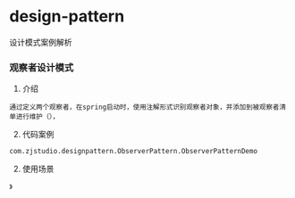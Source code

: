 # design-pattern
设计模式案例解析


### 观察者设计模式
1. 介绍
```
通过定义两个观察者，在spring启动时，使用注解形式识别观察者对象，并添加到被观察者清单进行维护（），
```
2. 代码案例
```
com.zjstudio.designpattern.ObserverPattern.ObserverPatternDemo
```
2. 使用场景
```
》 
```